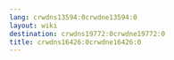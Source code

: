 ```yaml
---
lang: crwdns13594:0crwdne13594:0
layout: wiki
destination: crwdns19772:0crwdne19772:0
title: crwdns16426:0crwdne16426:0
---
```


